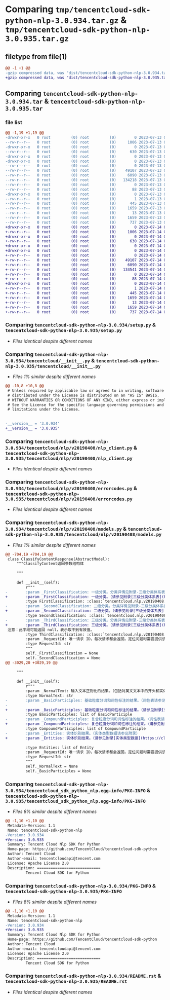 # Comparing `tmp/tencentcloud-sdk-python-nlp-3.0.934.tar.gz` & `tmp/tencentcloud-sdk-python-nlp-3.0.935.tar.gz`

## filetype from file(1)

```diff
@@ -1 +1 @@
-gzip compressed data, was "dist/tencentcloud-sdk-python-nlp-3.0.934.tar", last modified: Thu Jul 13 00:27:00 2023, max compression
+gzip compressed data, was "dist/tencentcloud-sdk-python-nlp-3.0.935.tar", last modified: Fri Jul 14 00:35:13 2023, max compression
```

## Comparing `tencentcloud-sdk-python-nlp-3.0.934.tar` & `tencentcloud-sdk-python-nlp-3.0.935.tar`

### file list

```diff
@@ -1,19 +1,19 @@
-drwxr-xr-x   0 root         (0) root         (0)        0 2023-07-13 00:27:00.000000 tencentcloud-sdk-python-nlp-3.0.934/
--rw-r--r--   0 root         (0) root         (0)     1006 2023-07-13 00:27:00.000000 tencentcloud-sdk-python-nlp-3.0.934/setup.py
-drwxr-xr-x   0 root         (0) root         (0)        0 2023-07-13 00:27:00.000000 tencentcloud-sdk-python-nlp-3.0.934/tencentcloud/
--rw-r--r--   0 root         (0) root         (0)      630 2023-07-13 00:27:00.000000 tencentcloud-sdk-python-nlp-3.0.934/tencentcloud/__init__.py
-drwxr-xr-x   0 root         (0) root         (0)        0 2023-07-13 00:27:00.000000 tencentcloud-sdk-python-nlp-3.0.934/tencentcloud/nlp/
-drwxr-xr-x   0 root         (0) root         (0)        0 2023-07-13 00:27:00.000000 tencentcloud-sdk-python-nlp-3.0.934/tencentcloud/nlp/v20190408/
--rw-r--r--   0 root         (0) root         (0)        0 2023-07-13 00:27:00.000000 tencentcloud-sdk-python-nlp-3.0.934/tencentcloud/nlp/v20190408/__init__.py
--rw-r--r--   0 root         (0) root         (0)    49107 2023-07-13 00:27:00.000000 tencentcloud-sdk-python-nlp-3.0.934/tencentcloud/nlp/v20190408/nlp_client.py
--rw-r--r--   0 root         (0) root         (0)     6090 2023-07-13 00:27:00.000000 tencentcloud-sdk-python-nlp-3.0.934/tencentcloud/nlp/v20190408/errorcodes.py
--rw-r--r--   0 root         (0) root         (0)   134218 2023-07-13 00:27:00.000000 tencentcloud-sdk-python-nlp-3.0.934/tencentcloud/nlp/v20190408/models.py
--rw-r--r--   0 root         (0) root         (0)        0 2023-07-13 00:27:00.000000 tencentcloud-sdk-python-nlp-3.0.934/tencentcloud/nlp/__init__.py
--rw-r--r--   0 root         (0) root         (0)       88 2023-07-13 00:27:00.000000 tencentcloud-sdk-python-nlp-3.0.934/setup.cfg
-drwxr-xr-x   0 root         (0) root         (0)        0 2023-07-13 00:27:00.000000 tencentcloud-sdk-python-nlp-3.0.934/tencentcloud_sdk_python_nlp.egg-info/
--rw-r--r--   0 root         (0) root         (0)        1 2023-07-13 00:27:00.000000 tencentcloud-sdk-python-nlp-3.0.934/tencentcloud_sdk_python_nlp.egg-info/dependency_links.txt
--rw-r--r--   0 root         (0) root         (0)      445 2023-07-13 00:27:00.000000 tencentcloud-sdk-python-nlp-3.0.934/tencentcloud_sdk_python_nlp.egg-info/SOURCES.txt
--rw-r--r--   0 root         (0) root         (0)     1659 2023-07-13 00:27:00.000000 tencentcloud-sdk-python-nlp-3.0.934/tencentcloud_sdk_python_nlp.egg-info/PKG-INFO
--rw-r--r--   0 root         (0) root         (0)       13 2023-07-13 00:27:00.000000 tencentcloud-sdk-python-nlp-3.0.934/tencentcloud_sdk_python_nlp.egg-info/top_level.txt
--rw-r--r--   0 root         (0) root         (0)     1659 2023-07-13 00:27:00.000000 tencentcloud-sdk-python-nlp-3.0.934/PKG-INFO
--rw-r--r--   0 root         (0) root         (0)      737 2023-07-13 00:27:00.000000 tencentcloud-sdk-python-nlp-3.0.934/README.rst
+drwxr-xr-x   0 root         (0) root         (0)        0 2023-07-14 00:35:13.000000 tencentcloud-sdk-python-nlp-3.0.935/
+-rw-r--r--   0 root         (0) root         (0)     1006 2023-07-14 00:35:13.000000 tencentcloud-sdk-python-nlp-3.0.935/setup.py
+drwxr-xr-x   0 root         (0) root         (0)        0 2023-07-14 00:35:13.000000 tencentcloud-sdk-python-nlp-3.0.935/tencentcloud/
+-rw-r--r--   0 root         (0) root         (0)      630 2023-07-14 00:35:13.000000 tencentcloud-sdk-python-nlp-3.0.935/tencentcloud/__init__.py
+drwxr-xr-x   0 root         (0) root         (0)        0 2023-07-14 00:35:13.000000 tencentcloud-sdk-python-nlp-3.0.935/tencentcloud/nlp/
+drwxr-xr-x   0 root         (0) root         (0)        0 2023-07-14 00:35:13.000000 tencentcloud-sdk-python-nlp-3.0.935/tencentcloud/nlp/v20190408/
+-rw-r--r--   0 root         (0) root         (0)        0 2023-07-14 00:35:13.000000 tencentcloud-sdk-python-nlp-3.0.935/tencentcloud/nlp/v20190408/__init__.py
+-rw-r--r--   0 root         (0) root         (0)    49107 2023-07-14 00:35:13.000000 tencentcloud-sdk-python-nlp-3.0.935/tencentcloud/nlp/v20190408/nlp_client.py
+-rw-r--r--   0 root         (0) root         (0)     6090 2023-07-14 00:35:13.000000 tencentcloud-sdk-python-nlp-3.0.935/tencentcloud/nlp/v20190408/errorcodes.py
+-rw-r--r--   0 root         (0) root         (0)   134541 2023-07-14 00:35:13.000000 tencentcloud-sdk-python-nlp-3.0.935/tencentcloud/nlp/v20190408/models.py
+-rw-r--r--   0 root         (0) root         (0)        0 2023-07-14 00:35:13.000000 tencentcloud-sdk-python-nlp-3.0.935/tencentcloud/nlp/__init__.py
+-rw-r--r--   0 root         (0) root         (0)       88 2023-07-14 00:35:13.000000 tencentcloud-sdk-python-nlp-3.0.935/setup.cfg
+drwxr-xr-x   0 root         (0) root         (0)        0 2023-07-14 00:35:13.000000 tencentcloud-sdk-python-nlp-3.0.935/tencentcloud_sdk_python_nlp.egg-info/
+-rw-r--r--   0 root         (0) root         (0)        1 2023-07-14 00:35:13.000000 tencentcloud-sdk-python-nlp-3.0.935/tencentcloud_sdk_python_nlp.egg-info/dependency_links.txt
+-rw-r--r--   0 root         (0) root         (0)      445 2023-07-14 00:35:13.000000 tencentcloud-sdk-python-nlp-3.0.935/tencentcloud_sdk_python_nlp.egg-info/SOURCES.txt
+-rw-r--r--   0 root         (0) root         (0)     1659 2023-07-14 00:35:13.000000 tencentcloud-sdk-python-nlp-3.0.935/tencentcloud_sdk_python_nlp.egg-info/PKG-INFO
+-rw-r--r--   0 root         (0) root         (0)       13 2023-07-14 00:35:13.000000 tencentcloud-sdk-python-nlp-3.0.935/tencentcloud_sdk_python_nlp.egg-info/top_level.txt
+-rw-r--r--   0 root         (0) root         (0)     1659 2023-07-14 00:35:13.000000 tencentcloud-sdk-python-nlp-3.0.935/PKG-INFO
+-rw-r--r--   0 root         (0) root         (0)      737 2023-07-14 00:35:13.000000 tencentcloud-sdk-python-nlp-3.0.935/README.rst
```

### Comparing `tencentcloud-sdk-python-nlp-3.0.934/setup.py` & `tencentcloud-sdk-python-nlp-3.0.935/setup.py`

 * *Files identical despite different names*

### Comparing `tencentcloud-sdk-python-nlp-3.0.934/tencentcloud/__init__.py` & `tencentcloud-sdk-python-nlp-3.0.935/tencentcloud/__init__.py`

 * *Files 1% similar despite different names*

```diff
@@ -10,8 +10,8 @@
 # Unless required by applicable law or agreed to in writing, software
 # distributed under the License is distributed on an "AS IS" BASIS,
 # WITHOUT WARRANTIES OR CONDITIONS OF ANY KIND, either express or implied.
 # See the License for the specific language governing permissions and
 # limitations under the License.
 
 
-__version__ = '3.0.934'
+__version__ = '3.0.935'
```

### Comparing `tencentcloud-sdk-python-nlp-3.0.934/tencentcloud/nlp/v20190408/nlp_client.py` & `tencentcloud-sdk-python-nlp-3.0.935/tencentcloud/nlp/v20190408/nlp_client.py`

 * *Files identical despite different names*

### Comparing `tencentcloud-sdk-python-nlp-3.0.934/tencentcloud/nlp/v20190408/errorcodes.py` & `tencentcloud-sdk-python-nlp-3.0.935/tencentcloud/nlp/v20190408/errorcodes.py`

 * *Files identical despite different names*

### Comparing `tencentcloud-sdk-python-nlp-3.0.934/tencentcloud/nlp/v20190408/models.py` & `tencentcloud-sdk-python-nlp-3.0.935/tencentcloud/nlp/v20190408/models.py`

 * *Files 1% similar despite different names*

```diff
@@ -704,19 +704,19 @@
 class ClassifyContentResponse(AbstractModel):
     """ClassifyContent返回参数结构体
 
     """
 
     def __init__(self):
         r"""
-        :param _FirstClassification: 一级分类。分类详情见附录-三级分类体系表。
+        :param _FirstClassification: 一级分类。（请参见附录[三级分类体系表](https://cloud.tencent.com/document/product/271/94286)）
         :type FirstClassification: :class:`tencentcloud.nlp.v20190408.models.Category`
-        :param _SecondClassification: 二级分类。分类详情见附录-三级分类体系表。
+        :param _SecondClassification: 二级分类。（请参见附录[三级分类体系表](https://cloud.tencent.com/document/product/271/94286)）
         :type SecondClassification: :class:`tencentcloud.nlp.v20190408.models.Category`
-        :param _ThirdClassification: 三级分类。分类详情见附录-三级分类体系表。
+        :param _ThirdClassification: 三级分类。（请参见附录[三级分类体系表](https://cloud.tencent.com/document/product/271/94286)）
 注意：此字段可能返回 null，表示取不到有效值。
         :type ThirdClassification: :class:`tencentcloud.nlp.v20190408.models.Category`
         :param _RequestId: 唯一请求 ID，每次请求都会返回。定位问题时需要提供该次请求的 RequestId。
         :type RequestId: str
         """
         self._FirstClassification = None
         self._SecondClassification = None
@@ -3029,20 +3029,19 @@
 
     """
 
     def __init__(self):
         r"""
         :param _NormalText: 输入文本正则化的结果。（包括对英文文本中的开头和实体进行大写等）
         :type NormalText: str
-        :param _BasicParticiples: 基础粒度分词和词性标注的结果。（词性表请参见附录）
-
+        :param _BasicParticiples: 基础粒度分词和词性标注的结果。（请参见附录[词性表](https://cloud.tencent.com/document/product/271/36460)）
         :type BasicParticiples: list of BasicParticiple
-        :param _CompoundParticiples: 复合粒度分词和词性标注的结果。（词性表请参见附录）
+        :param _CompoundParticiples: 复合粒度分词和词性标注的结果。（请参见附录[词性表](https://cloud.tencent.com/document/product/271/36460)）
         :type CompoundParticiples: list of CompoundParticiple
-        :param _Entities: 实体识别结果。（实体类型数据请参见附录）
+        :param _Entities: 实体识别结果。（请参见附录[实体类型数据](https://cloud.tencent.com/document/product/271/90592)）
 
         :type Entities: list of Entity
         :param _RequestId: 唯一请求 ID，每次请求都会返回。定位问题时需要提供该次请求的 RequestId。
         :type RequestId: str
         """
         self._NormalText = None
         self._BasicParticiples = None
```

### Comparing `tencentcloud-sdk-python-nlp-3.0.934/tencentcloud_sdk_python_nlp.egg-info/PKG-INFO` & `tencentcloud-sdk-python-nlp-3.0.935/tencentcloud_sdk_python_nlp.egg-info/PKG-INFO`

 * *Files 8% similar despite different names*

```diff
@@ -1,10 +1,10 @@
 Metadata-Version: 1.1
 Name: tencentcloud-sdk-python-nlp
-Version: 3.0.934
+Version: 3.0.935
 Summary: Tencent Cloud Nlp SDK for Python
 Home-page: https://github.com/TencentCloud/tencentcloud-sdk-python
 Author: Tencent Cloud
 Author-email: tencentcloudapi@tencent.com
 License: Apache License 2.0
 Description: ============================
         Tencent Cloud SDK for Python
```

### Comparing `tencentcloud-sdk-python-nlp-3.0.934/PKG-INFO` & `tencentcloud-sdk-python-nlp-3.0.935/PKG-INFO`

 * *Files 8% similar despite different names*

```diff
@@ -1,10 +1,10 @@
 Metadata-Version: 1.1
 Name: tencentcloud-sdk-python-nlp
-Version: 3.0.934
+Version: 3.0.935
 Summary: Tencent Cloud Nlp SDK for Python
 Home-page: https://github.com/TencentCloud/tencentcloud-sdk-python
 Author: Tencent Cloud
 Author-email: tencentcloudapi@tencent.com
 License: Apache License 2.0
 Description: ============================
         Tencent Cloud SDK for Python
```

### Comparing `tencentcloud-sdk-python-nlp-3.0.934/README.rst` & `tencentcloud-sdk-python-nlp-3.0.935/README.rst`

 * *Files identical despite different names*

